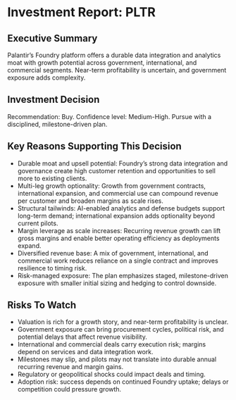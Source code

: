 # Investment Report: PLTR
## Executive Summary
Palantir’s Foundry platform offers a durable data integration and analytics moat with growth potential across government, international, and commercial segments. Near-term profitability is uncertain, and government exposure adds complexity.

## Investment Decision
Recommendation: Buy. Confidence level: Medium-High. Pursue with a disciplined, milestone-driven plan.

## Key Reasons Supporting This Decision
- Durable moat and upsell potential: Foundry’s strong data integration and governance create high customer retention and opportunities to sell more to existing clients.
- Multi-leg growth optionality: Growth from government contracts, international expansion, and commercial use can compound revenue per customer and broaden margins as scale rises.
- Structural tailwinds: AI-enabled analytics and defense budgets support long-term demand; international expansion adds optionality beyond current pilots.
- Margin leverage as scale increases: Recurring revenue growth can lift gross margins and enable better operating efficiency as deployments expand.
- Diversified revenue base: A mix of government, international, and commercial work reduces reliance on a single contract and improves resilience to timing risk.
- Risk-managed exposure: The plan emphasizes staged, milestone-driven exposure with smaller initial sizing and hedging to control downside.

## Risks To Watch
- Valuation is rich for a growth story, and near-term profitability is unclear.
- Government exposure can bring procurement cycles, political risk, and potential delays that affect revenue visibility.
- International and commercial deals carry execution risk; margins depend on services and data integration work.
- Milestones may slip, and pilots may not translate into durable annual recurring revenue and margin gains.
- Regulatory or geopolitical shocks could impact deals and timing.
- Adoption risk: success depends on continued Foundry uptake; delays or competition could pressure growth.